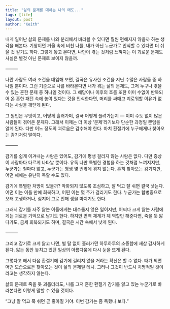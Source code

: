 ```yaml
---
title: "삶의 문제를 대하는 나의 태도..."
tags: [life]
layout: post
author: "Keith"
---
```


내게 일어난 삶의 문제를 나와 분리해서 바라볼 수 있다면 훨씬 편해지지 않을까 하는 생각을 해본다.
기왕이면 거울 속에 비친 나를, 내가 아닌 누군가로 인식할 수 있다면 더 쉬울 것 같기도 하다.
그렇게 놓고 본다면, 나만이 겪는 것처럼 느껴지는 이 괴로운 문제도 사실은 별것 아닌 문제로 보이지 않을까.

⸻

나란 사람도 여러 조건을 대입해 보면, 결국은 유사한 조건을 지닌 수많은 사람들 중 하나일 뿐이다.
그런 기준으로 나를 바라본다면 내가 겪는 삶의 문제도, 그저 누구나 겪을 수 있는 흔한 문제 중 하나일 것이다.
그 해답이나 이후의 흐름 또한 이미 수없이 반복되어 온 흔한 패턴 속에 놓여 있다는 것을 인식한다면,
머리를 싸매고 괴로워할 이유가 없다는 사실을 깨닫게 된다.

그 원인은 무엇이고, 어떻게 흘러가며, 결국 어떻게 풀려가는지 — 이미 수도 없이 많은 사람들이 겪어온 문제다.
그래서 이제는 더 이상 ‘문제’라기보다 단순한 과정일 뿐임을 알게 된다.
다만 어느 정도의 괴로움은 감수해야 한다. 마치 환절기에 누구에게나 찾아오는 감기처럼 말이다.

⸻

감기를 쉽게 이겨내는 사람은 있어도, 감기에 평생 걸리지 않는 사람은 없다.
다만 증상이 사람마다 다르게 나타날 뿐이다.
유독 나만 특별한 경험을 하는 것처럼 느껴지지만,
누군가는 철마다 앓고, 누군가는 평생 몇 번밖에 겪지 않는다.
흔히 찾아오는 감기지만, 어떤 해에는 유난히 독할 수도 있다.

감기에 특별한 처방이 있을까?
악화되지 않도록 조심하고, 잘 먹고 잘 쉬면 결국 낫는다.
어떤 이는 이틀 만에 회복하고, 어떤 이는 몇 주가 걸리기도 한다.
누군가는 합병증으로 오래 고생하거나, 심지어 그로 인해 생을 마치기도 한다.

그래서 감기를 자주 앓는 이들에게는 대수롭지 않은 일이지만,
어쩌다 크게 앓는 사람에게는 괴로운 기억으로 남기도 한다.
하지만 면역 체계가 제 역할만 해준다면,
죽을 듯 앓다가도, 금세 회복되기도 하며, 결국은 시간 속에서 낫게 된다.

⸻

그리고 감기로 크게 앓고 나면, 별 탈 없이 흘러가던 하루하루의 소중함에 새삼 감사하게 된다.
앓는 동안 놓치고 있던 일상의 아름다움에 다시 눈을 뜨게 된다.

그렇다고 해서 다음 환절기에 감기에 걸리지 않을 거라는 확신은 할 수 없다.
때가 되면 어떤 모습으로든 찾아오는 것이 삶의 문제일 테니.
그러나 그것이 반드시 치명적일 것이라고는 생각하지 않는다.

삶의 문제로 죽을 듯 괴롭더라도,
나를 그저 흔한 환절기 감기를 앓고 있는 누군가로 바라본다면 이렇게 말할 수 있을 것이다.

“그냥 잘 먹고 푹 쉬면 곧 좋아질 거야. 이번 감기는 좀 독했나 보다.”